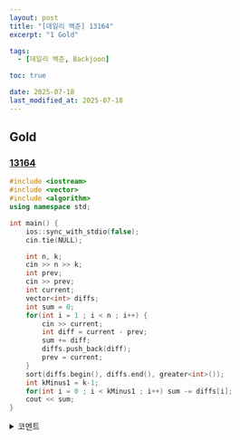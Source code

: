 ```yaml
---
layout: post
title: "[데일리 백준] 13164"
excerpt: "1 Gold"

tags:
  - [데일리 백준, Backjoon]

toc: true

date: 2025-07-18
last_modified_at: 2025-07-18
---
```

## Gold
### [13164][def]

```c++
#include <iostream>
#include <vector>
#include <algorithm>
using namespace std;

int main() {
    ios::sync_with_stdio(false);
    cin.tie(NULL);

    int n, k;
    cin >> n >> k;
    int prev;
    cin >> prev;
    int current;
    vector<int> diffs;
    int sum = 0;
    for(int i = 1 ; i < n ; i++) {
        cin >> current;
        int diff = current - prev;
        sum += diff;
        diffs.push_back(diff);
        prev = current;
    }
    sort(diffs.begin(), diffs.end(), greater<int>());
    int kMinus1 = k-1;
    for(int i = 0 ; i < kMinus1 ; i++) sum -= diffs[i];
    cout << sum;
}
```

<details>
<summary>코멘트</summary>
<div markdown="1">

- Greedy + Sorting

</div>
</details>

[def]: https://www.acmicpc.net/problem/13164